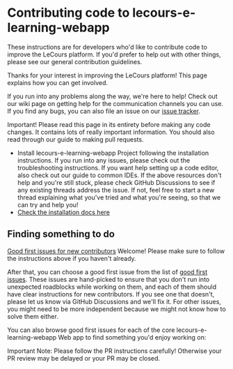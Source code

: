# Contributing code to lecours-e-learning-webapp

These instructions are for developers who'd like to contribute code to improve the LeCours platform. If you'd prefer to help out with other things, please see our general contribution guidelines.

Thanks for your interest in improving the LeCours platform! This page explains how you can get involved.

If you run into any problems along the way, we're here to help! Check out our wiki page on getting help for the communication channels you can use. If you find any bugs, you can also file an issue on our [issue tracker](https://github.com/anshgoyalevil/lecours-e-learning-webapp/issues).

Important! Please read this page in its entirety before making any code changes. It contains lots of really important information. You should also read through our guide to making pull requests.

- Install lecours-e-learning-webapp Project following the installation instructions. If you run into any issues, please check out the troubleshooting instructions. If you want help setting up a code editor, also check out our guide to common IDEs. If the above resources don't help and you're still stuck, please check GitHub Discussions to see if any existing threads address the issue. If not, feel free to start a new thread explaining what you've tried and what you're seeing, so that we can try and help you!
- [Check the installation docs here](https://github.com/anshgoyalevil/lecours-e-learning-webapp/blob/master/installation.md)

## Finding something to do
[Good first issues for new contributors](https://github.com/anshgoyalevil/lecours-e-learning-webapp/issues?q=is%3Aissue+is%3Aopen+label%3A%22good+first+issue%22)
Welcome! Please make sure to follow the instructions above if you haven't already.

After that, you can choose a good first issue from the list of [good first issues](https://github.com/anshgoyalevil/lecours-e-learning-webapp/issues?q=is%3Aissue+is%3Aopen+label%3A%22good+first+issue%22). These issues are hand-picked to ensure that you don't run into unexpected roadblocks while working on them, and each of them should have clear instructions for new contributors. If you see one that doesn't, please let us know via GitHub Discussions and we'll fix it. For other issues, you might need to be more independent because we might not know how to solve them either.

You can also browse good first issues for each of the core lecours-e-learning-webapp Web app to find something you'd enjoy working on:

Important Note: Please follow the PR instructions carefully! Otherwise your PR review may be delayed or your PR may be closed.
